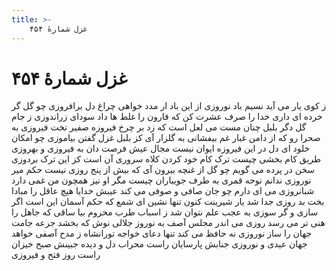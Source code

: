 ```yaml
---
title: >-
    غزل شمارهٔ ۴۵۴
---
```

# غزل شمارهٔ ۴۵۴

ز کوی یار می آید نسیم باد نوروزی
از این باد ار مدد خواهی چراغ دل برافروزی
چو گل گر خرده ای داری خدا را صرف عشرت کن
که قارون را غلط ها داد سودای زراندوزی
ز جام گل دگر بلبل چنان مست می لعل است
که زد بر چرخ فیروزه صفیر تخت فیروزی
به صحرا رو که از دامن غبار غم بیفشانی
به گلزار آی کز بلبل غزل گفتن بیاموزی
چو امکان خلود ای دل در این فیروزه ایوان نیست
مجال عیش فرصت دان به فیروزی و بهروزی
طریق کام بخشی چیست ترک کام خود کردن
کلاه سروری آن است کز این ترک بردوزی
سخن در پرده می گویم چو گل از غنچه بیرون آی
که بیش از پنج روزی نیست حکم میر نوروزی
ندانم نوحه قمری به طرف جویباران چیست
مگر او نیز همچون من غمی دارد شبانروزی
می ای دارم چو جان صافی و صوفی می کند عیبش
خدایا هیچ عاقل را مبادا بخت بد روزی
جدا شد یار شیرینت کنون تنها نشین ای شمع
که حکم آسمان این است اگر سازی و گر سوزی
به عجب علم نتوان شد ز اسباب طرب محروم
بیا ساقی که جاهل را هنی تر می رسد روزی
می اندر مجلس آصف به نوروز جلالی نوش
که بخشد جرعه جامت جهان را ساز نوروزی
نه حافظ می کند تنها دعای خواجه تورانشاه
ز مدح آصفی خواهد جهان عیدی و نوروزی
جنابش پارسایان راست محراب دل و دیده
جبینش صبح خیزان راست روز فتح و فیروزی
